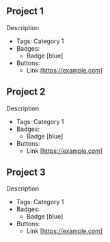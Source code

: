 ## Project 1
Description
- Tags: Category 1
- Badges:
  - Badge [blue]
- Buttons:
  - Link [https://example.com]

## Project 2
Description
- Tags: Category 1
- Badges:
  - Badge [blue]
- Buttons:
  - Link [https://example.com]

## Project 3
Description
- Tags: Category 1
- Badges:
  - Badge [blue]
- Buttons:
  - Link [https://example.com]